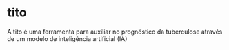 # tito
A tito é uma ferramenta para auxiliar no prognóstico da tuberculose através de um modelo de inteligência artificial (IA)
